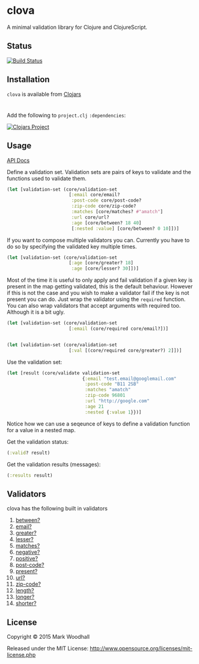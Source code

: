 # clova

A minimal validation library for Clojure and ClojureScript.

## Status

[![Build Status](https://api.travis-ci.org/markwoodhall/clova.svg?branch=master)](https://api.travis-ci.org/repositories/markwoodhall/clova)

## Installation


`clova` is available from [Clojars](https://clojars.org/clova)

#

Add the following to `project.clj` `:dependencies`:

[![Clojars Project](http://clojars.org/clova/latest-version.svg)](http://clojars.org/clova)

## Usage

[API Docs](http://markwoodhall.github.io/clova)

Define a validation set. Validation sets are pairs of keys to validate
and the functions used to validate them.

```clojure
(let [validation-set (core/validation-set
                       [:email core/email?
                        :post-code core/post-code?
                        :zip-code core/zip-code?
                        :matches [core/matches? #"amatch"]
                        :url core/url?
                        :age [core/between? 18 40]
                        [:nested :value] [core/between? 0 10]])]

```

If you want to compose multiple validators you can. Currently you have to do so by specifying the validated key multiple times.

```clojure
(let [validation-set (core/validation-set
                       [:age [core/greater? 18]
                        :age [core/lesser? 30]])]

```

Most of the time it is useful to only apply and fail validation if a given key is present in the map getting validated, this is
the default behaviour. However if this is not the case and you wish to make a validator fail if the key is not present you can do.
Just wrap the validator using the `required` function. You can also wrap validators that accept arguments with required too. Although
it is a bit ugly.


```clojure
(let [validation-set (core/validation-set
                       [:email (core/required core/email?])]


(let [validation-set (core/validation-set
                       [:val [(core/required core/greater?) 2]])]
```

Use the validation set:

```clojure
(let [result (core/validate validation-set
                            {:email "test.email@googlemail.com"
                             :post-code "B11 2SB"
                             :matches "amatch"
                             :zip-code 96801
                             :url "http://google.com"
                             :age 21
                             :nested {:value 1}})]
```

Notice how we can use a seqeunce of keys to define a validation function for a value in a
nested map.

Get the validation status:

```clojure
(:valid? result)
```

Get the validation results (messages):

```clojure
(:results result)
```

## Validators

clova has the following built in validators

1. [between?](http://markwoodhall.github.io/clova/clova.core.html#var-between.3F)
2. [email?](http://markwoodhall.github.io/clova/clova.core.html#var-email.3F)
3. [greater?](http://markwoodhall.github.io/clova/clova.core.html#var-greater.3F)
4. [lesser?](http://markwoodhall.github.io/clova/clova.core.html#var-lesser.3F)
5. [matches?](http://markwoodhall.github.io/clova/clova.core.html#var-matches.3F)
6. [negative?](http://markwoodhall.github.io/clova/clova.core.html#var-negative.3F)
7. [positive?](http://markwoodhall.github.io/clova/clova.core.html#var-positive.3F)
8. [post-code?](http://markwoodhall.github.io/clova/clova.core.html#var-post-code.3F)
9. [present?](http://markwoodhall.github.io/clova/clova.core.html#var-present.3F)
10. [url?](http://markwoodhall.github.io/clova/clova.core.html#var-url.3F)
11. [zip-code?](http://markwoodhall.github.io/clova/clova.core.html#var-zip-code.3F)
12. [length?](http://markwoodhall.github.io/clova/clova.core.html#var-length.3F)
13. [longer?](http://markwoodhall.github.io/clova/clova.core.html#var-longer.3F)
14. [shorter?](http://markwoodhall.github.io/clova/clova.core.html#var-shorter.3F)

## License

Copyright © 2015 Mark Woodhall

Released under the MIT License: http://www.opensource.org/licenses/mit-license.php
